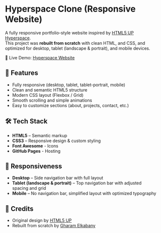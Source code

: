 # Hyperspace Clone (Responsive Website)

A fully responsive portfolio-style website inspired by [HTML5 UP Hyperspace](https://html5up.net/hyperspace).  
This project was **rebuilt from scratch** with clean HTML, and CSS, and optimized for desktop, tablet (landscape & portrait), and mobile devices.


🚀 Live Demo: [Hyperspace Website](https://gharamelkabany.github.io/hyperspace/)

## 📌 Features
- Fully responsive (desktop, tablet, tablet-portrait, mobile)  
- Clean and semantic HTML5 structure  
- Modern CSS layout (Flexbox / Grid)  
- Smooth scrolling and simple animations  
- Easy to customize sections (about, projects, contact, etc.)  

## 🛠️ Tech Stack
- **HTML5** – Semantic markup  
- **CSS3** – Responsive design & custom styling
- **Font Awesome** - Icons
- **GitHub Pages** - Hosting

## 📱 Responsiveness
- **Desktop** – Side navigation bar with full layout  
- **Tablet (landscape & portrait)** – Top navigation bar with adjusted spacing and grid  
- **Mobile** – No navigation bar, simplified layout with optimized typography

## 📝 Credits
- Original design by [HTML5 UP](https://html5up.net/uploads/demos/hyperspace)  
- Rebuilt from scratch by [Gharam Elkabany](https://gharamelkabany.github.io/hyperspace/)  

